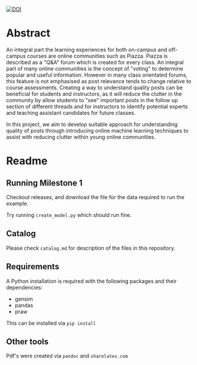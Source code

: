 [![DOI](https://zenodo.org/badge/DOI/10.5281/zenodo.495380.svg)](https://doi.org/10.5281/zenodo.495380)

Abstract
========

An integral part the learning experiences for both on-campus and off-campus courses are online communities such as Piazza. Piazza is described as a "Q&A" forum which is created for every class. An integral part of many online communities is the concept of "voting" to determine popular and useful information. However in many class orientated forums, this feature is not emphasised as post relevance tends to change relative to course assessments. Creating a way to understand quality posts can be beneficial for students and instructors, as it will reduce the clutter in the community by allow students to "see" important posts in the follow up section of different threads and for instructors to identify potential experts and teaching assistant candidates for future classes.

In this project, we aim to develop suitable approach for understanding quality of posts through introducing online machine learning techniques to assist with reducing clutter within young online communities.

Readme
======

Running Milestone 1
-------------------

Checkout releases, and download the file for the data required to run the example.

Try running `create_model.py` which should run fine.

Catalog
-------

Please check `catalog.md` for description of the files in this repository.

Requirements
------------

A Python installation is required with the following packages and their dependencies:

*  gensim
*  pandas
*  praw

This can be installed via `pip install`

Other tools
-----------

Pdf's were created via `pandoc` and `sharelatex.com`
